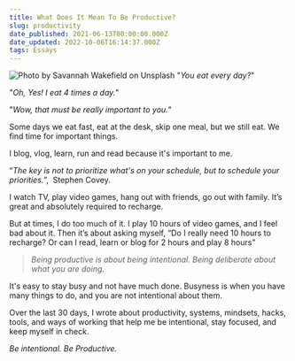 ```yaml
---
title: What Does It Mean To Be Productive?
slug: productivity
date_published: 2021-06-13T00:00:00.000Z
date_updated: 2022-10-06T16:14:37.000Z
tags: Essays
---
```


![Photo by Savannah Wakefield on Unsplash](__GHOST_URL__/content/images/productivity.jpg)
"*You eat every day?*"

"*Oh, Yes! I eat 4 times a day.*"

"*Wow, that must be really important to you.*"

Some days we eat fast, eat at the desk, skip one meal, but we still eat. We find time for important things.

I blog, vlog, learn, run and read because it's important to me.

“*The key is not to prioritize what's on your schedule, but to schedule your priorities.*”,  Stephen Covey.

I watch TV, play video games, hang out with friends, go out with family. It’s great and absolutely required to recharge.

But at times, I do too much of it. I play 10 hours of video games, and I feel bad about it. Then it’s about asking myself, “Do I really need 10 hours to recharge? Or can I read, learn or blog for 2 hours and play 8 hours”

> *Being productive is about being intentional. Being deliberate about what you are doing.*

It's easy to stay busy and not have much done. Busyness is when you have many things to do, and you are not intentional about them.

Over the last 30 days, I wrote about productivity, systems, mindsets, hacks, tools, and ways of working that help me be intentional, stay focused, and keep myself in check.

*Be intentional. Be Productive.*
